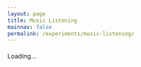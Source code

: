 ```yaml
---
layout: page
title: Music Listening
mainnav: false
permalink: /experiments/music-listening/
---
```



  <style>
    #tracks {
      display: grid;
      grid-template-columns: repeat(auto-fill, minmax(150px, 1fr));
      gap: 15px;
      margin-top: 20px;
    }
    .track-item {
      position: relative;
      cursor: pointer;
      overflow: hidden;
      border-radius: 8px;
      box-shadow: 0 2px 8px rgba(0,0,0,0.15);
      background: #f0f0f0;
    }
    .track-item img {
      width: 100%;
      height: 150px;
      object-fit: cover;
      display: block;
      transition: transform 0.3s ease;
    }
    .track-item:hover img {
      transform: scale(1.1);
    }
    /* Overlay container hidden by default */
    .overlay {
      position: absolute;
      bottom: 0;
      left: 0;
      right: 0;
      background: rgba(0, 0, 0, 0.75);
      color: #fff;
      padding: 10px;
      font-size: 14px;
      opacity: 0;
      transition: opacity 0.3s ease;
      height: 100%;
      display: flex;
      align-items: center;
      justify-content: center;
      text-align: center;
      padding-left: 8px;
      padding-right: 8px;
    }
    .track-item:hover .overlay {
      opacity: 1;
    }
  </style>

<div id="tracks">Loading...</div>

<script>
console.log("hello");
fetch('../../../.netlify/functions/hide-token')
    .then(response => response.json())
    .then(data => {
        console.log("in here at least");
        const API_KEY = data.message;
        const USER = 'cshmes';
        const URL = `https://ws.audioscrobbler.com/2.0/?method=user.getrecenttracks&user=${USER}&api_key=${API_KEY}&format=json&limit=11`;

        async function fetchRecentTracks() {
            try {
                const response = await fetch(URL, { headers: { 'User-Agent': 'Last.fm Dashboard Demo' } });
                if (!response.ok) {
                throw new Error(`HTTP error! status: ${response.status}`);
                }
                const data = await response.json();
                const tracks = data.recenttracks.track;

                if (!tracks || tracks.length === 0) {
                document.getElementById('tracks').textContent = 'No recent tracks found.';
                return;
                }

                const container = document.getElementById('tracks');
                container.innerHTML = '';

                tracks.forEach(track => {
                const artist = track.artist['#text'];
                const name = track.name;
                // Use medium image (usually index 2), fallback gracefully if missing
                const imageUrl = (track.image && track.image[2]) ? track.image[2]['#text'] : '';
                if (!imageUrl) {
                    // If no image, skip this track or use a placeholder image
                    return;
                }
                // Create grid item div
                const div = document.createElement('div');
                div.className = 'track-item';

                div.innerHTML = `
                    <img src="${imageUrl}" alt="Album art for ${name}">
                    <div class="overlay">
                    <div>
                        <strong>${name}</strong><br/>
                        <span>${artist}</span>
                    </div>
                    </div>
                `;

                container.appendChild(div);
                });
            } catch (error) {
                document.getElementById('tracks').textContent = `Error fetching data: ${error.message}`;
            }
            }

            fetchRecentTracks();
})
</script>

